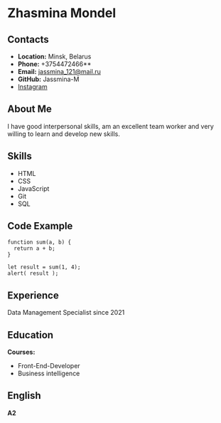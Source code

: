 # Zhasmina Mondel

## Contacts

* __Location:__ Minsk, Belarus
* __Phone:__ +3754472466**
* __Email:__ jassmina_121@mail.ru
* __GitHub:__ Jassmina-M
* [Instagram](https://www.instagram.com/_jassminka_/)

## About Me

I have good interpersonal skills, am an excellent team worker and very willing to learn and develop new skills.

## Skills

* HTML
* CSS
* JavaScript
* Git
* SQL

## Code Example

```
function sum(a, b) {
  return a + b;
}

let result = sum(1, 4);
alert( result );

```
## Experience

Data Management Specialist since 2021

## Education

**Courses:**

* Front-End-Developer
* Business intelligence

## English

**A2**


